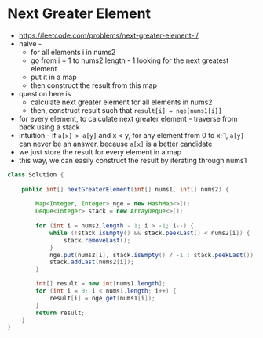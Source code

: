# Next Greater Element

- https://leetcode.com/problems/next-greater-element-i/
- naive - 
  - for all elements i in nums2
  - go from i + 1 to nums2.length - 1 looking for the next greatest element
  - put it in a map
  - then construct the result from this map
- question here is
  - calculate next greater element for all elements in nums2
  - then, construct result such that `result[i] = nge[nums1[i]]`
- for every element, to calculate next greater element - traverse from back using a stack
- intuition - if `a[x] > a[y]` and x < y, for any element from 0 to x-1, `a[y]` can never be an answer, because `a[x]` is a better candidate
- we just store the result for every element in a map
- this way, we can easily construct the result by iterating through nums1

```java
class Solution {
    
    public int[] nextGreaterElement(int[] nums1, int[] nums2) {
        
        Map<Integer, Integer> nge = new HashMap<>();
        Deque<Integer> stack = new ArrayDeque<>();
        
        for (int i = nums2.length - 1; i > -1; i--) {
            while (!stack.isEmpty() && stack.peekLast() < nums2[i]) {
                stack.removeLast();
            }
            nge.put(nums2[i], stack.isEmpty() ? -1 : stack.peekLast());
            stack.addLast(nums2[i]);
        }

        int[] result = new int[nums1.length];
        for (int i = 0; i < nums1.length; i++) {
            result[i] = nge.get(nums1[i]);
        }
        return result;
    }
}
```
